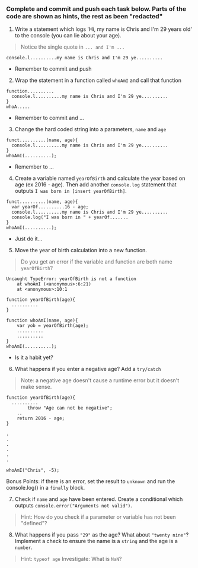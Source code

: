 
### Complete and commit and push each task below. Parts of the code are shown as hints, the rest as been "redacted" 

1) Write a statement which logs 'Hi, my name is Chris and I'm 29 years old' to the console (you can lie about your age). 

> Notice the single quote in `... and I'm ...`

```
console.l..........my name is Chris and I'm 29 ye..........
```
- Remember to commit and push

2) Wrap the statement in a function called `whoAmI` and call that function

```
function..........
  console.l..........my name is Chris and I'm 29 ye..........
}
whoA.....
```
- Remember to commit and ...

3) Change the hard coded string into a parameters, `name` and `age`
```
funct..........(name, age){ 
  console.l..........my name is Chris and I'm 29 ye..........
}
whoAmI(..........);
```

- Remember to ...

4) Create a variable named `yearOfBirth` and calculate the year based on age (ex 2016 - age).
Then add another `console.log` statement that outputs `I was born in [insert yearOfBirth]`.

```
funct..........(name, age){ 
  var yearOf..........16 - age;
  console.l..........my name is Chris and I'm 29 ye..........
  console.log("I was born in " + yearOf.......
}
whoAmI(..........);
```

- Just do it...

5) Move the year of birth calculation into a new function. 
> Do you get an error if the variable and function are both name `yearOfBirth`?
```
Uncaught TypeError: yearOfBirth is not a function
    at whoAmI (<anonymous>:6:21)
    at <anonymous>:10:1
```

```
function yearOfBirth(age){
  ..........
}

function whoAmI(name, age){
	var yob = yearOfBirth(age);
	..........
	..........
}
whoAmI(..........);
```

- Is it a habit yet?

6) What happens if you enter a negative age? Add a `try/catch`

> Note: a negative age doesn't cause a runtime error but it doesn't make sense.

```
function yearOfBirth(age){
  ..........
		throw "Age can not be negative";
	..
	return 2016 - age;
}

.
.
.
.
.
.

whoAmI("Chris", -5);
```

Bonus Points: if there is an error, set the result to `unknown` and run the console.log() in a `finally` block.


7) Check if `name` and `age` have been entered. Create a conditional which outputs `console.error("Arguments not valid")`.

> Hint: How do you check if a parameter or variable has not been "defined"?


8) What happens if you pass `"29"` as the age? What about `"twenty nine"`? Implement a check to ensure the name is a `string` and the age is a `number`. 

> Hint: `typeof age`
> Investigate: What is `NaN`?
